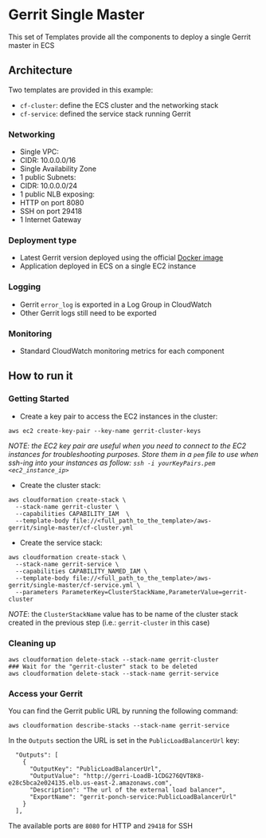 # Gerrit Single Master

This set of Templates provide all the components to deploy a single Gerrit master
in ECS

## Architecture

Two templates are provided in this example:
* `cf-cluster`: define the ECS cluster and the networking stack
* `cf-service`: defined the service stack running Gerrit

### Networking

* Single VPC:
 * CIDR: 10.0.0.0/16
* Single Availability Zone
* 1 public Subnets:
 * CIDR: 10.0.0.0/24
* 1 public NLB exposing:
 * HTTP on port 8080
 * SSH on port 29418
* 1 Internet Gateway

### Deployment type

* Latest Gerrit version deployed using the official [Docker image](https://hub.docker.com/r/gerritcodereview/gerrit)
* Application deployed in ECS on a single EC2 instance

### Logging

* Gerrit `error_log` is exported in a Log Group in CloudWatch
* Other Gerrit logs still need to be exported

### Monitoring

* Standard CloudWatch monitoring metrics for each component

## How to run it

### Getting Started

* Create a key pair to access the EC2 instances in the cluster:

```
aws ec2 create-key-pair --key-name gerrit-cluster-keys
```

*NOTE: the EC2 key pair are useful when you need to connect to the EC2 instances
for troubleshooting purposes. Store them in a `pem` file to use when ssh-ing into your
instances as follow: `ssh -i yourKeyPairs.pem <ec2_instance_ip>`*

* Create the cluster stack:

```
aws cloudformation create-stack \
  --stack-name gerrit-cluster \
  --capabilities CAPABILITY_IAM  \
  --template-body file://<full_path_to_the_template>/aws-gerrit/single-master/cf-cluster.yml
```

* Create the service stack:

```
aws cloudformation create-stack \
  --stack-name gerrit-service \
  --capabilities CAPABILITY_NAMED_IAM \
  --template-body file://<full_path_to_the_template>/aws-gerrit/single-master/cf-service.yml \
  --parameters ParameterKey=ClusterStackName,ParameterValue=gerrit-cluster
```

*NOTE*: the `ClusterStackName` value has to be name of the cluster stack created
in the previous step (i.e.: `gerrit-cluster` in this case)

### Cleaning up

```
aws cloudformation delete-stack --stack-name gerrit-cluster
### Wait for the "gerrit-cluster" stack to be deleted
aws cloudformation delete-stack --stack-name gerrit-service
```

### Access your Gerrit

You can find the Gerrit public URL by running the following command:

```
aws cloudformation describe-stacks --stack-name gerrit-service
```

In the `Outputs` section the URL is set in the `PublicLoadBalancerUrl` key:

```
  "Outputs": [
    {
      "OutputKey": "PublicLoadBalancerUrl",
      "OutputValue": "http://gerri-LoadB-1CDG276QVT8K8-e28c5bca2e024135.elb.us-east-2.amazonaws.com",
      "Description": "The url of the external load balancer",
      "ExportName": "gerrit-ponch-service:PublicLoadBalancerUrl"
    }
  ],
```

The available ports are `8080` for HTTP and `29418` for SSH
